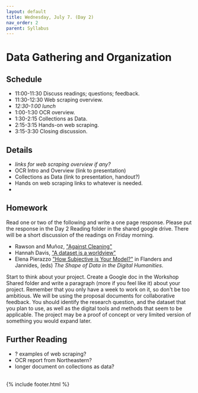 ```yaml
---
layout: default
title: Wednesday, July 7. (Day 2)
nav_order: 2
parent: Syllabus
---
```

# Data Gathering and Organization

## Schedule

* 11:00-11:30 Discuss readings; questions; feedback.
* 11:30-12:30 Web scraping overview.
* _12:30-1:00 lunch_
* 1:00-1:30 OCR overview.
* 1:30-2:15 Collections as Data.
* 2:15-3:15 Hands-on web scraping.
* 3:15-3:30 Closing discussion.


## Details

* _links for web scraping overview if any?_
* OCR Intro and Overview (link to presentation)
* Collections as Data (link to presentation, handout?)
* Hands on web scraping links to whatever is needed.
*

## Homework

Read one or two of the following and write a one page response. Please put the response in the Day 2 Reading folder in the shared google drive. There will be a short discussion of the readings on Friday morning.

* Rawson and Muñoz, ["Against Cleaning"](https://dhdebates.gc.cuny.edu/read/untitled-f2acf72c-a469-49d8-be35-67f9ac1e3a60/section/07154de9-4903-428e-9c61-7a92a6f22e51)
* Hannah Davis, ["A dataset is a worldview"](https://towardsdatascience.com/a-dataset-is-a-worldview-5328216dd44d)
* Elena Pierazzo ["How Subjective is Your Model?"](https://search.library.brown.edu/catalog/b8986701) in Flanders and Jannides, (eds) _The Shape of Data in the Digital Humanities_.

Start to think about your project. Create a Google doc in the Workshop Shared folder and write a paragraph (more if you feel like it) about your project. Remember that you only have a week to work on it, so don't be too ambitious. We will be using the proposal documents for collaborative feedback.  You should identify the research question, and the dataset that you plan to use, as well as the digital tools and methods that seem to be applicable. The project may be a proof of concept or very limited version of something you would expand later. 

## Further Reading

* ? examples of web scraping?
* OCR report from Northeastern?
* longer document on collections as data?

<br/>
{% include footer.html %}
